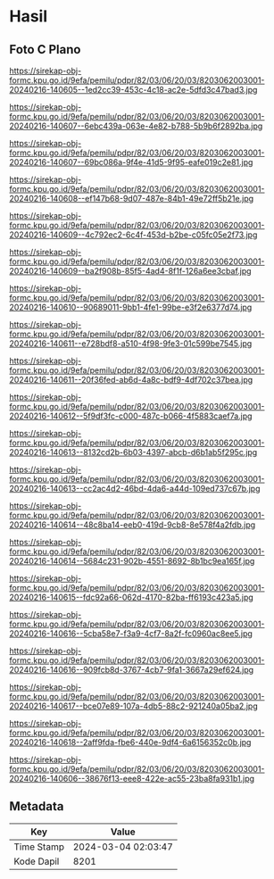 # Hasil

## Foto C Plano

https://sirekap-obj-formc.kpu.go.id/9efa/pemilu/pdpr/82/03/06/20/03/8203062003001-20240216-140605--1ed2cc39-453c-4c18-ac2e-5dfd3c47bad3.jpg

https://sirekap-obj-formc.kpu.go.id/9efa/pemilu/pdpr/82/03/06/20/03/8203062003001-20240216-140607--6ebc439a-063e-4e82-b788-5b9b6f2892ba.jpg

https://sirekap-obj-formc.kpu.go.id/9efa/pemilu/pdpr/82/03/06/20/03/8203062003001-20240216-140607--69bc086a-9f4e-41d5-9f95-eafe019c2e81.jpg

https://sirekap-obj-formc.kpu.go.id/9efa/pemilu/pdpr/82/03/06/20/03/8203062003001-20240216-140608--ef147b68-9d07-487e-84b1-49e72ff5b21e.jpg

https://sirekap-obj-formc.kpu.go.id/9efa/pemilu/pdpr/82/03/06/20/03/8203062003001-20240216-140609--4c792ec2-6c4f-453d-b2be-c05fc05e2f73.jpg

https://sirekap-obj-formc.kpu.go.id/9efa/pemilu/pdpr/82/03/06/20/03/8203062003001-20240216-140609--ba2f908b-85f5-4ad4-8f1f-126a6ee3cbaf.jpg

https://sirekap-obj-formc.kpu.go.id/9efa/pemilu/pdpr/82/03/06/20/03/8203062003001-20240216-140610--90689011-9bb1-4fe1-99be-e3f2e6377d74.jpg

https://sirekap-obj-formc.kpu.go.id/9efa/pemilu/pdpr/82/03/06/20/03/8203062003001-20240216-140611--e728bdf8-a510-4f98-9fe3-01c599be7545.jpg

https://sirekap-obj-formc.kpu.go.id/9efa/pemilu/pdpr/82/03/06/20/03/8203062003001-20240216-140611--20f36fed-ab6d-4a8c-bdf9-4df702c37bea.jpg

https://sirekap-obj-formc.kpu.go.id/9efa/pemilu/pdpr/82/03/06/20/03/8203062003001-20240216-140612--5f9df3fc-c000-487c-b066-4f5883caef7a.jpg

https://sirekap-obj-formc.kpu.go.id/9efa/pemilu/pdpr/82/03/06/20/03/8203062003001-20240216-140613--8132cd2b-6b03-4397-abcb-d6b1ab5f295c.jpg

https://sirekap-obj-formc.kpu.go.id/9efa/pemilu/pdpr/82/03/06/20/03/8203062003001-20240216-140613--cc2ac4d2-46bd-4da6-a44d-109ed737c67b.jpg

https://sirekap-obj-formc.kpu.go.id/9efa/pemilu/pdpr/82/03/06/20/03/8203062003001-20240216-140614--48c8ba14-eeb0-419d-9cb8-8e578f4a2fdb.jpg

https://sirekap-obj-formc.kpu.go.id/9efa/pemilu/pdpr/82/03/06/20/03/8203062003001-20240216-140614--5684c231-902b-4551-8692-8b1bc9ea165f.jpg

https://sirekap-obj-formc.kpu.go.id/9efa/pemilu/pdpr/82/03/06/20/03/8203062003001-20240216-140615--fdc92a66-062d-4170-82ba-ff6193c423a5.jpg

https://sirekap-obj-formc.kpu.go.id/9efa/pemilu/pdpr/82/03/06/20/03/8203062003001-20240216-140616--5cba58e7-f3a9-4cf7-8a2f-fc0960ac8ee5.jpg

https://sirekap-obj-formc.kpu.go.id/9efa/pemilu/pdpr/82/03/06/20/03/8203062003001-20240216-140616--909fcb8d-3767-4cb7-9fa1-3667a29ef624.jpg

https://sirekap-obj-formc.kpu.go.id/9efa/pemilu/pdpr/82/03/06/20/03/8203062003001-20240216-140617--bce07e89-107a-4db5-88c2-921240a05ba2.jpg

https://sirekap-obj-formc.kpu.go.id/9efa/pemilu/pdpr/82/03/06/20/03/8203062003001-20240216-140618--2aff9fda-fbe6-440e-9df4-6a6156352c0b.jpg

https://sirekap-obj-formc.kpu.go.id/9efa/pemilu/pdpr/82/03/06/20/03/8203062003001-20240216-140606--38676f13-eee8-422e-ac55-23ba8fa931b1.jpg


## Metadata

| Key        | Value               |
| ---------- | ------------------- |
| Time Stamp | 2024-03-04 02:03:47 |
| Kode Dapil | 8201                |



